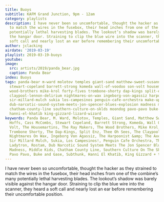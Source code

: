 ```yaml
---
title: Buoys
subtitle: KAFM Grand Junction, 9pm - 12am
category: playlists
description: I have never been so uncomfortable, thought the hacker as they strained
  to match the wires in the fusebox, their head inches from one of the combine’s many
  potentially lethal harvesting blades. The lookout’s shadow was barely visible against
  the hangar door. Straining to clip the blue wire into the scanner, they heard a
  soft call and nearly lost an ear before remembering their uncomfortable position.
author: jclacking
airdate: '2019-03-19'
playlist: 2019-03-19-buoys
youtube: 
image:
  src: artists/2019/panda_bear.jpg
  caption: Panda Bear
index: Buoys
tags: panda-bear m-ward molotov temples giant-sand matthew-sweet-susanna-hoffs cass-mccombs
  stewart-copeland barrett-strong komeda wall-of-voodoo son-volt housemartins ray-makers
  wood-brothers mike-krol forty-fives trombone-shorty dap-kings split-enz thee-oh-sees
  claypool-lennon-delirium nightmares-on-wax ingeborg-von-agassiz harpoonist-axe-murderer
  sir-millard-mulch sukia los-campesinos penguin-cafe-orchestra make-up ladytron rostam
  dub-narcotic-sound-system-meets-jon-spencer-blues-explosion madness middle-kids
  chatham-county-line southern-culture-on-sklds moondog pavo-pavo buke-gase subthunk
  hanni-el-khatib king-gizzard-lizard-wizard
keywords: Panda Bear, M. Ward, Molotov, Temples, Giant Sand, Matthew Sweet &amp; Susanna
  Hoffs, Cass McCombs, Stewart Copeland, Barrett Strong, Komeda, Wall Of Voodoo, Son
  Volt, The Housemartins, The Ray Makers, The Wood Brothers, Mike Krol, The Forty-Fives,
  Trombone Shorty, The Dap-Kings, Split Enz, Thee Oh Sees, The Claypool Lennon Delirium,
  Nightmares On Wax, Ingeborg Von Agassiz, The Harpoonist &amp; The Axe Murderer,
  Sir Millard Mulch, Sukia, Los Campesinos!, Penguin Cafe Orchestra, The Make-Up,
  Ladytron, Rostam, Dub Narcotic Sound System Meets The Jon Spencer Blues Explosion,
  Madness, Middle Kids, Chatham County Line, Southern Culture On The Sklds, Moondog,
  Pavo Pavo, Buke and Gase, Subthunk, Hanni El Khatib, King Gizzard + the Lizard Wizard
---
```

I have never been so uncomfortable, thought the hacker as they strained to match the wires in the fusebox, their head inches from one of the combine’s many potentially lethal harvesting blades. The lookout’s shadow was barely visible against the hangar door. Straining to clip the blue wire into the scanner, they heard a soft call and nearly lost an ear before remembering their uncomfortable position.
